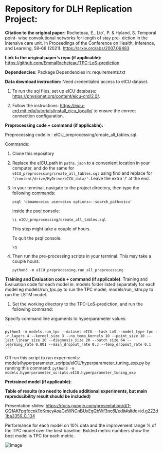 
Repository for DLH Replication Project: 
===============================

**Citation to the original paper:**
Rocheteau, E., Lio`, P. & Hyland, S. Temporal point- wise convolutional networks for length of stay pre- diction in the intensive care unit. In Proceedings of the Conference on Health, Inference, and Learning, 58–68 (2021). https://arxiv.org/abs/2007.09483

**Link to the original paper’s repo (if applicable):**
https://github.com/EmmaRocheteau/TPC-LoS-prediction

**Dependencies:**
Package Dependencies in: requirements.txt

**Data download instruction:**
Need credentialed access to eICU dataset. 

1) To run the sql files, set up eICU database: https://physionet.org/content/eicu-crd/2.0/. 

2) Follow the instructions: https://eicu-crd.mit.edu/tutorials/install_eicu_locally/ to ensure the correct connection configuration. 


**Preprocessing code + command (if applicable):**

Preprocessing code in : eICU_preprocessing/create_all_tables.sql.

Commands: 
1) Clone this repository
2) Replace the eICU_path in `paths.json` to a convenient location in your computer, and do the same for `eICU_preprocessing/create_all_tables.sql` using find and replace for 
`'/content/drive/MyDrive/eICU_data/'`. Leave the extra '/' at the end.

3) In your terminal, navigate to the project directory, then type the following commands:

    ```
    psql 'dbname=eicu user=eicu options=--search_path=eicu'
    ```
    
    Inside the psql console:
    
    ```
    \i eICU_preprocessing/create_all_tables.sql
    ```
    
    This step might take a couple of hours.
    
    To quit the psql console:
    
    ```
    \q
    ```
    
5) Then run the pre-processing scripts in your terminal. This may take a couple hours:

    ```
    python3 -m eICU_preprocessing.run_all_preprocessing
    ```
    
**Training and Evaluation code + command (if applicable)**:
Training and Evaluation code for each model in: models folder listed separately for each model eg models/run_tpc.py to run the TPC model; models/run_lstm.py to run the LSTM model.

1) Set the working directory to the TPC-LoS-prediction, and run the following command:

Specify command line arguments to hyperparameter values:
    
    ```
    python3 -m models.run_tpc --dataset eICU --task LoS --model_type tpc --n_layers 4 --kernel_size 3 --no_temp_kernels 10 --point_size 10 --last_linear_size 20 --diagnosis_size 20 --batch_size 64 --learning_rate 0.001 --main_dropout_rate 0.3 --temp_dropout_rate 0.1 
    ```
 OR run this script to run experiments: models/hyperparameter_scripts/eICU/hyperparameter_tuning_exp.py
 by running this command:
     ```
    python3 -m models.hyperparameter_scripts.eICU.hyperparameter_tuning_exp 
    ```
   

**Pretrained model (if applicable):**

**Table of results (no need to include additional experiments, but main reproducibility result should be included)**

Presentation slides:
https://docs.google.com/presentation/d/1-GQfAKFpgfdcnkTdKmeyAoaGeWNCnBUxEgQbWf3nc6I/edit#slide=id.g222d1ba3356_0_134

Performance for each model on 10\% data and the improvement range \% of the TPC model over the best baseline. Bolded metric numbers show the best model is TPC for each metric.

![image](https://user-images.githubusercontent.com/88016352/236999387-c3c8e9fa-5a29-4ccd-958c-3389c8acce33.png)


